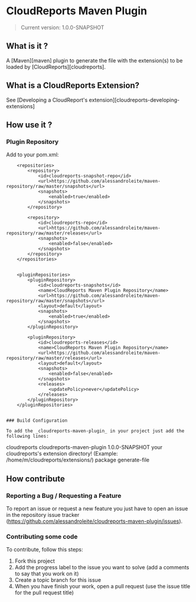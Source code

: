 CloudReports Maven Plugin
===================

>Current version: 1.0.0-SNAPSHOT

What is it ?
------------

A [Maven][maven] plugin to generate the file with the extension(s) to be loaded by [CloudReports][cloudreports].

What is a CloudReports Extension?
------------

See [Developing a CloudReport's extension][cloudreports-developing-extensions]

How use it ?
------------

### Plugin Repository

Add to your pom.xml:

```
	<repositories>
		<repository>
			<id>cloudreports-snapshot-repo</id>
			<url>https://github.com/alessandroleite/maven-repository/raw/master/snapshots</url>
			<snapshots>
				<enabled>true</enabled>
			</snapshots>
		</repository>

		<repository>
			<id>cloudreports-repo</id>
			<url>https://github.com/alessandroleite/maven-repository/raw/master/releases</url>
			<snapshots>
				<enabled>false</enabled>
			</snapshots>
		</repository>
	</repositories>


	<pluginRepositories>
		<pluginRepository>
			<id>cloudreports-snapshots</id>
			<name>CloudReports Maven Plugin Repository</name>
			<url>https://github.com/alessandroleite/maven-repository/raw/master/snapshots</url>
			<layout>default</layout>
			<snapshots>
				<enabled>true</enabled>
			</snapshots>
		</pluginRepository>

		<pluginRepository>
			<id>cloudreports-releases</id>
			<name>CloudReports Maven Plugin Repository</name>
			<url>https://github.com/alessandroleite/maven-repository/raw/master/releases</url>
			<layout>default</layout>
			<snapshots>
				<enabled>false</enabled>
			</snapshots>
			<releases>
				<updatePolicy>never</updatePolicy>
			</releases>
		</pluginRepository>
	</pluginRepositories>


### Build Configuration

To add the _cloudreports-maven-plugin_ in your project just add the following lines:

```
<plugins>
	<plugin>
		<groupId>cloudreports</groupId>
		<artifactId>cloudreports-maven-plugin</artifactId>
		<version>1.0.0-SNAPSHOT</version>
		<configuration>
			<extensionDir>your cloudreports's extension directory! (Example: /home/m/cloudreports/extensions/)</extensionDir>
		</configuration>
		<executions>
			<execution>
				<phase>package</phase>
				<goals>
					<goal>generate-file</goal>
				</goals>
			</execution>
		</executions>
	</plugin>
</plugins>

How contribute
--------------

### Reporting a Bug / Requesting a Feature

To report an issue or request a new feature you just have to open an issue in the repository issue tracker (<https://github.com/alessandroleite/cloudreports-maven-plugin/issues>).

### Contributing some code

To contribute, follow this steps:

 1. Fork this project
 2. Add the progress label to the issue you want to solve (add a comments to say that you work on it)
 3. Create a topic branch for this issue
 4. When you have finish your work, open a pull request (use the issue title for the pull request title)